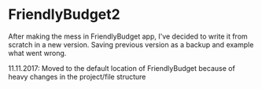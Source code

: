 # FriendlyBudget2
After making the mess in FriendlyBudget app, I've decided to write it from scratch in a new version. Saving previous version as a backup and example what went wrong.

11.11.2017:
Moved to the default location of FriendlyBudget because of heavy changes in the project/file structure
